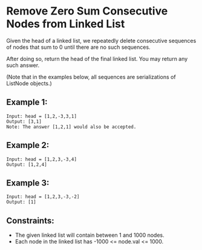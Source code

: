 # Remove Zero Sum Consecutive Nodes from Linked List

Given the head of a linked list, we repeatedly delete consecutive sequences of nodes that sum to 0 until there are no such sequences.

After doing so, return the head of the final linked list. You may return any such answer.

(Note that in the examples below, all sequences are serializations of ListNode objects.)

## Example 1:

```
Input: head = [1,2,-3,3,1]
Output: [3,1]
Note: The answer [1,2,1] would also be accepted.
```

## Example 2:

```
Input: head = [1,2,3,-3,4]
Output: [1,2,4]
```

## Example 3:

```
Input: head = [1,2,3,-3,-2]
Output: [1]
```

## Constraints:

- The given linked list will contain between 1 and 1000 nodes.
- Each node in the linked list has -1000 <= node.val <= 1000.
